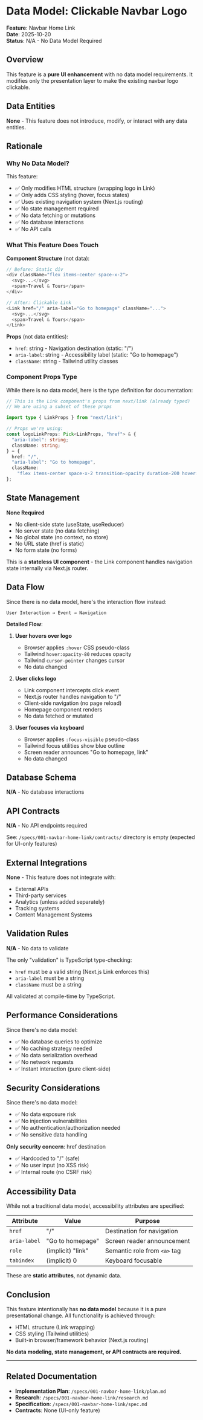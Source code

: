 # Data Model: Clickable Navbar Logo

**Feature**: Navbar Home Link  
**Date**: 2025-10-20  
**Status**: N/A - No Data Model Required

## Overview

This feature is a **pure UI enhancement** with no data model requirements. It modifies only the presentation layer to make the existing navbar logo clickable.

## Data Entities

**None** - This feature does not introduce, modify, or interact with any data entities.

## Rationale

### Why No Data Model?

This feature:

- ✅ Only modifies HTML structure (wrapping logo in Link)
- ✅ Only adds CSS styling (hover, focus states)
- ✅ Uses existing navigation system (Next.js routing)
- ✅ No state management required
- ✅ No data fetching or mutations
- ✅ No database interactions
- ✅ No API calls

### What This Feature Does Touch

**Component Structure** (not data):

```typescript
// Before: Static div
<div className="flex items-center space-x-2">
  <svg>...</svg>
  <span>Travel & Tours</span>
</div>

// After: Clickable Link
<Link href="/" aria-label="Go to homepage" className="...">
  <svg>...</svg>
  <span>Travel & Tours</span>
</Link>
```

**Props** (not data entities):

- `href`: string - Navigation destination (static: "/")
- `aria-label`: string - Accessibility label (static: "Go to homepage")
- `className`: string - Tailwind utility classes

### Component Props Type

While there is no data model, here is the type definition for documentation:

```typescript
// This is the Link component's props from next/link (already typed)
// We are using a subset of these props

import type { LinkProps } from "next/link";

// Props we're using:
const logoLinkProps: Pick<LinkProps, "href"> & {
  "aria-label": string;
  className: string;
} = {
  href: "/",
  "aria-label": "Go to homepage",
  className:
    "flex items-center space-x-2 transition-opacity duration-200 hover:opacity-80 cursor-pointer focus-visible:outline focus-visible:outline-2 focus-visible:outline-blue-600 focus-visible:outline-offset-2 rounded-sm",
};
```

## State Management

**None Required**

- No client-side state (useState, useReducer)
- No server state (no data fetching)
- No global state (no context, no store)
- No URL state (href is static)
- No form state (no forms)

This is a **stateless UI component** - the Link component handles navigation state internally via Next.js router.

## Data Flow

Since there is no data model, here's the interaction flow instead:

```
User Interaction → Event → Navigation
```

**Detailed Flow**:

1. **User hovers over logo**

   - Browser applies `:hover` CSS pseudo-class
   - Tailwind `hover:opacity-80` reduces opacity
   - Tailwind `cursor-pointer` changes cursor
   - No data changed

2. **User clicks logo**

   - Link component intercepts click event
   - Next.js router handles navigation to "/"
   - Client-side navigation (no page reload)
   - Homepage component renders
   - No data fetched or mutated

3. **User focuses via keyboard**
   - Browser applies `:focus-visible` pseudo-class
   - Tailwind focus utilities show blue outline
   - Screen reader announces "Go to homepage, link"
   - No data changed

## Database Schema

**N/A** - No database interactions

## API Contracts

**N/A** - No API endpoints required

See: `/specs/001-navbar-home-link/contracts/` directory is empty (expected for UI-only features)

## External Integrations

**None** - This feature does not integrate with:

- External APIs
- Third-party services
- Analytics (unless added separately)
- Tracking systems
- Content Management Systems

## Validation Rules

**N/A** - No data to validate

The only "validation" is TypeScript type-checking:

- `href` must be a valid string (Next.js Link enforces this)
- `aria-label` must be a string
- `className` must be a string

All validated at compile-time by TypeScript.

## Performance Considerations

Since there's no data model:

- ✅ No database queries to optimize
- ✅ No caching strategy needed
- ✅ No data serialization overhead
- ✅ No network requests
- ✅ Instant interaction (pure client-side)

## Security Considerations

Since there's no data model:

- ✅ No data exposure risk
- ✅ No injection vulnerabilities
- ✅ No authentication/authorization needed
- ✅ No sensitive data handling

**Only security concern**: href destination

- ✅ Hardcoded to "/" (safe)
- ✅ No user input (no XSS risk)
- ✅ Internal route (no CSRF risk)

## Accessibility Data

While not a traditional data model, accessibility attributes are specified:

| Attribute    | Value             | Purpose                      |
| ------------ | ----------------- | ---------------------------- |
| `href`       | "/"               | Destination for navigation   |
| `aria-label` | "Go to homepage"  | Screen reader announcement   |
| `role`       | (implicit) "link" | Semantic role from `<a>` tag |
| `tabindex`   | (implicit) 0      | Keyboard focusable           |

These are **static attributes**, not dynamic data.

## Conclusion

This feature intentionally has **no data model** because it is a pure presentational change. All functionality is achieved through:

- HTML structure (Link wrapping)
- CSS styling (Tailwind utilities)
- Built-in browser/framework behavior (Next.js routing)

**No data modeling, state management, or API contracts are required.**

---

## Related Documentation

- **Implementation Plan**: `/specs/001-navbar-home-link/plan.md`
- **Research**: `/specs/001-navbar-home-link/research.md`
- **Specification**: `/specs/001-navbar-home-link/spec.md`
- **Contracts**: None (UI-only feature)
